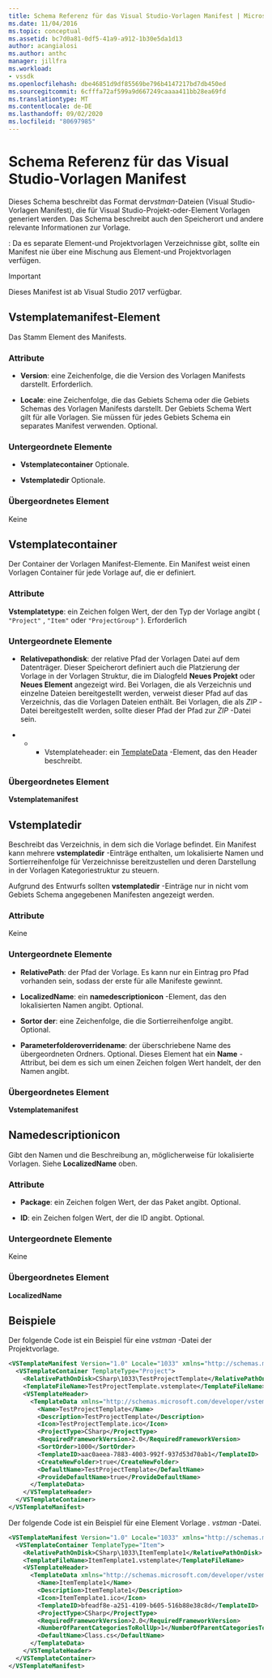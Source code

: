 ```yaml
---
title: Schema Referenz für das Visual Studio-Vorlagen Manifest | Microsoft-Dokumentation
ms.date: 11/04/2016
ms.topic: conceptual
ms.assetid: bc7d0a81-0df5-41a9-a912-1b30e5da1d13
author: acangialosi
ms.author: anthc
manager: jillfra
ms.workload:
- vssdk
ms.openlocfilehash: dbe46851d9df85569be796b4147217bd7db450ed
ms.sourcegitcommit: 6cfffa72af599a9d667249caaaa411bb28ea69fd
ms.translationtype: MT
ms.contentlocale: de-DE
ms.lasthandoff: 09/02/2020
ms.locfileid: "80697985"
---
```

# <a name="visual-studio-template-manifest-schema-reference"></a>Schema Referenz für das Visual Studio-Vorlagen Manifest
Dieses Schema beschreibt das Format der*vstman*-Dateien (Visual Studio-Vorlagen Manifest), die für Visual Studio-Projekt-oder-Element Vorlagen generiert werden. Das Schema beschreibt auch den Speicherort und andere relevante Informationen zur Vorlage.

 : Da es separate Element-und Projektvorlagen Verzeichnisse gibt, sollte ein Manifest nie über eine Mischung aus Element-und Projektvorlagen verfügen.

> [!IMPORTANT]
> Dieses Manifest ist ab Visual Studio 2017 verfügbar.

## <a name="vstemplatemanifest-element"></a>Vstemplatemanifest-Element
 Das Stamm Element des Manifests.

### <a name="attributes"></a>Attribute

- **Version**: eine Zeichenfolge, die die Version des Vorlagen Manifests darstellt. Erforderlich.

- **Locale**: eine Zeichenfolge, die das Gebiets Schema oder die Gebiets Schemas des Vorlagen Manifests darstellt. Der Gebiets Schema Wert gilt für alle Vorlagen. Sie müssen für jedes Gebiets Schema ein separates Manifest verwenden. Optional.

### <a name="child-elements"></a>Untergeordnete Elemente

- **Vstemplatecontainer** Optionale.

- **Vstemplatedir** Optionale.

### <a name="parent-element"></a>Übergeordnetes Element
 Keine

## <a name="vstemplatecontainer"></a>Vstemplatecontainer
 Der Container der Vorlagen Manifest-Elemente. Ein Manifest weist einen Vorlagen Container für jede Vorlage auf, die er definiert.

### <a name="attributes"></a>Attribute
 **Vstemplatetype**: ein Zeichen folgen Wert, der den Typ der Vorlage angibt ( `"Project"` , `"Item"` oder `"ProjectGroup"` ). Erforderlich

### <a name="child-elements"></a>Untergeordnete Elemente

- **Relativepathondisk**: der relative Pfad der Vorlagen Datei auf dem Datenträger. Dieser Speicherort definiert auch die Platzierung der Vorlage in der Vorlagen Struktur, die im Dialogfeld **Neues Projekt** oder **Neues Element** angezeigt wird. Bei Vorlagen, die als Verzeichnis und einzelne Dateien bereitgestellt werden, verweist dieser Pfad auf das Verzeichnis, das die Vorlagen Dateien enthält. Bei Vorlagen, die als *ZIP* -Datei bereitgestellt werden, sollte dieser Pfad der Pfad zur *ZIP* -Datei sein.

- * * Vstemplateheader: ein [TemplateData](../extensibility/templatedata-element-visual-studio-templates.md) -Element, das den Header beschreibt.

### <a name="parent-element"></a>Übergeordnetes Element
 **Vstemplatemanifest**

## <a name="vstemplatedir"></a>Vstemplatedir
 Beschreibt das Verzeichnis, in dem sich die Vorlage befindet. Ein Manifest kann mehrere **vstemplatedir** -Einträge enthalten, um lokalisierte Namen und Sortierreihenfolge für Verzeichnisse bereitzustellen und deren Darstellung in der Vorlagen Kategoriestruktur zu steuern.

 Aufgrund des Entwurfs sollten **vstemplatedir** -Einträge nur in nicht vom Gebiets Schema angegebenen Manifesten angezeigt werden.

### <a name="attributes"></a>Attribute
 Keine

### <a name="child-elements"></a>Untergeordnete Elemente

- **RelativePath**: der Pfad der Vorlage. Es kann nur ein Eintrag pro Pfad vorhanden sein, sodass der erste für alle Manifeste gewinnt.

- **LocalizedName**: ein **namedescriptionicon** -Element, das den lokalisierten Namen angibt. Optional.

- **Sortor der**: eine Zeichenfolge, die die Sortierreihenfolge angibt. Optional.

- **Parameterfolderoverridename**: der überschriebene Name des übergeordneten Ordners. Optional. Dieses Element hat ein **Name** -Attribut, bei dem es sich um einen Zeichen folgen Wert handelt, der den Namen angibt.

### <a name="parent-element"></a>Übergeordnetes Element
 **Vstemplatemanifest**

## <a name="namedescriptionicon"></a>Namedescriptionicon
 Gibt den Namen und die Beschreibung an, möglicherweise für lokalisierte Vorlagen. Siehe **LocalizedName** oben.

### <a name="attributes"></a>Attribute

- **Package**: ein Zeichen folgen Wert, der das Paket angibt. Optional.

- **ID**: ein Zeichen folgen Wert, der die ID angibt. Optional.

### <a name="child-elements"></a>Untergeordnete Elemente
 Keine

### <a name="parent-element"></a>Übergeordnetes Element
 **LocalizedName**

## <a name="examples"></a>Beispiele
 Der folgende Code ist ein Beispiel für eine *vstman* -Datei der Projektvorlage.

```xml
<VSTemplateManifest Version="1.0" Locale="1033" xmlns="http://schemas.microsoft.com/developer/vstemplatemanifest/2015">
  <VSTemplateContainer TemplateType="Project">
    <RelativePathOnDisk>CSharp\1033\TestProjectTemplate</RelativePathOnDisk>
    <TemplateFileName>TestProjectTemplate.vstemplate</TemplateFileName>
    <VSTemplateHeader>
      <TemplateData xmlns="http://schemas.microsoft.com/developer/vstemplate/2005">
        <Name>TestProjectTemplate</Name>
        <Description>TestProjectTemplate</Description>
        <Icon>TestProjectTemplate.ico</Icon>
        <ProjectType>CSharp</ProjectType>
        <RequiredFrameworkVersion>2.0</RequiredFrameworkVersion>
        <SortOrder>1000</SortOrder>
        <TemplateID>aac0aeea-7883-4003-992f-937d53d70ab1</TemplateID>
        <CreateNewFolder>true</CreateNewFolder>
        <DefaultName>TestProjectTemplate</DefaultName>
        <ProvideDefaultName>true</ProvideDefaultName>
      </TemplateData>
    </VSTemplateHeader>
  </VSTemplateContainer>
</VSTemplateManifest>

```

 Der folgende Code ist ein Beispiel für eine Element Vorlage *. vstman* -Datei.

```xml
<VSTemplateManifest Version="1.0" Locale="1033" xmlns="http://schemas.microsoft.com/developer/vstemplatemanifest/2015">
  <VSTemplateContainer TemplateType="Item">
    <RelativePathOnDisk>CSharp\1033\ItemTemplate1</RelativePathOnDisk>
    <TemplateFileName>ItemTemplate1.vstemplate</TemplateFileName>
    <VSTemplateHeader>
      <TemplateData xmlns="http://schemas.microsoft.com/developer/vstemplate/2005">
        <Name>ItemTemplate1</Name>
        <Description>ItemTemplate1</Description>
        <Icon>ItemTemplate1.ico</Icon>
        <TemplateID>bfeadf8e-a251-4109-b605-516b88e38c8d</TemplateID>
        <ProjectType>CSharp</ProjectType>
        <RequiredFrameworkVersion>2.0</RequiredFrameworkVersion>
        <NumberOfParentCategoriesToRollUp>1</NumberOfParentCategoriesToRollUp>
        <DefaultName>Class.cs</DefaultName>
      </TemplateData>
    </VSTemplateHeader>
  </VSTemplateContainer>
</VSTemplateManifest>

```

